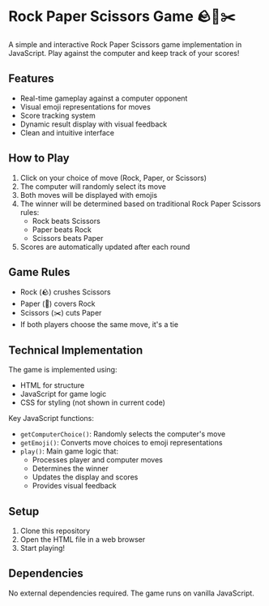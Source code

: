 # Rock Paper Scissors Game 🪨📰✂️

A simple and interactive Rock Paper Scissors game implementation in JavaScript. Play against the computer and keep track of your scores!

## Features

- Real-time gameplay against a computer opponent
- Visual emoji representations for moves
- Score tracking system
- Dynamic result display with visual feedback
- Clean and intuitive interface

## How to Play

1. Click on your choice of move (Rock, Paper, or Scissors)
2. The computer will randomly select its move
3. Both moves will be displayed with emojis
4. The winner will be determined based on traditional Rock Paper Scissors rules:
   - Rock beats Scissors
   - Paper beats Rock
   - Scissors beats Paper
5. Scores are automatically updated after each round

## Game Rules

- Rock (🪨) crushes Scissors
- Paper (📰) covers Rock
- Scissors (✂️) cuts Paper
- If both players choose the same move, it's a tie

## Technical Implementation

The game is implemented using:
- HTML for structure
- JavaScript for game logic
- CSS for styling (not shown in current code)

Key JavaScript functions:
- `getComputerChoice()`: Randomly selects the computer's move
- `getEmoji()`: Converts move choices to emoji representations
- `play()`: Main game logic that:
  - Processes player and computer moves
  - Determines the winner
  - Updates the display and scores
  - Provides visual feedback

## Setup

1. Clone this repository
2. Open the HTML file in a web browser
3. Start playing!

## Dependencies

No external dependencies required. The game runs on vanilla JavaScript.

